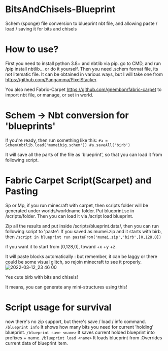 # BitsAndChisels-Blueprint
Schem (sponge) file conversion to blueprint nbt file, and allowing paste / load / saving it for bits and chisels

# How to use?
First you need to install python 3.8+ and nbtlib via pip.
go to CMD, and run /pip install nbtlib... or do it yourself.
Then you need .schem format file, its not litematic file. It can be obtained in various ways, but I will take one from https://github.com/Pangamma/PixelStacker.

You also need Fabric-Carpet https://github.com/gnembon/fabric-carpet to import nbt file, or manage, or set in world.

# Schem -> Nbt conversion for 'blueprints'
If you're ready, then run something like this:
`#a = Schem(nbtlib.load('mumeibig.schem'))
#a.saveAll('birb')`

It will save all the parts of the file as 'blueprint', so that you can load it from following script.
# Fabric Carpet Script(Scarpet) and Pasting

Sp or Mp, if you run minecraft with carpet, then scripts folder will be generated under worlds/worldname folder. Put blueprint.sc in /scripts/folder.
Then you can load it via /script load blueprint.

Zip all the results and put inside /scripts/blueprint.data/, then you can run following script to 'paste':
If you saved as mumei.zip and it starts with birb, then
`/script in blueprint run pasteFrom('mumei.zip','birb',[0,128,0])`

if you want it to start from [0,128,0], toward +x +y +z.

It will paste blocks automatically : but remember, it can be laggy or there could be some visual glitch, so rejoin minecraft to see it properly.
![2022-03-12_23 46 00](https://user-images.githubusercontent.com/35677394/158023245-b75214ef-9b1f-4ac8-8c2e-d231ce551e90.png)

Yes cute birb with bits and chisels!

It means, you can generate any mini-structures using this!

# Script usage for survival
now there's no zip support, but there's save / load / info command.
`/blueprint info`
It shows how many bits you need for current 'holding' blueprint.
`/blueprint save <name>`
It saves current holded blueprint into prefixes + name.
`/blueprint load <name>`
It loads blueprint from <name>.Overrides current data of blueprint item.
